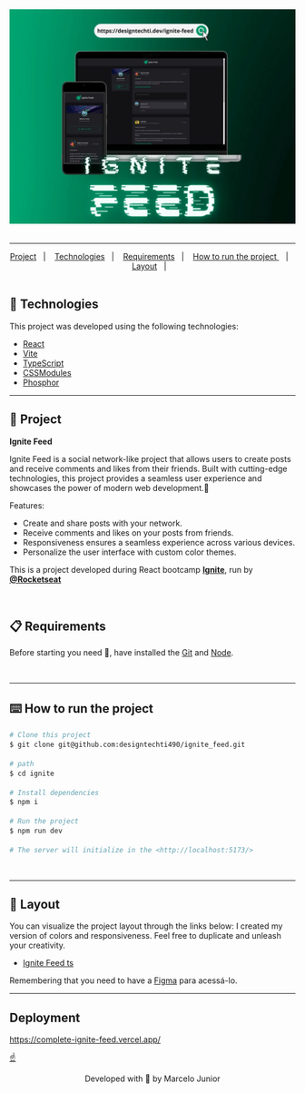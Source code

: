 <div style="text-align: center;">
    <img alt="" src=".github/preview.jpeg">
</div>

<br>

---

<div style="text-align: center;">
  <a href="#memo-project">Project</a>&nbsp;&nbsp;&nbsp;|&nbsp;&nbsp;&nbsp;
  <a href="#rocket-technologies">Technologies</a>&nbsp;&nbsp;&nbsp;|&nbsp;&nbsp;&nbsp;
  <a href="#clipboard-requirements">Requirements</a>&nbsp;&nbsp;&nbsp;|&nbsp;&nbsp;&nbsp;
  <a href="#keyboard-how-to-run-the-project">How to run the project </a>&nbsp;&nbsp;&nbsp;|&nbsp;&nbsp;&nbsp;
    <a href="#art-layout">Layout</a>&nbsp;&nbsp;&nbsp;|&nbsp;&nbsp;&nbsp;
</div>

<br>

## :rocket: Technologies

This project was developed using the following technologies:

-   [React](https://pt-br.reactjs.org/)
-   [Vite](https://vitejs.dev/)
-   [TypeScript](https://www.typescriptlang.org/)
-   [CSSModules](https://github.com/css-modules/css-modules)
-   [Phosphor](https://phosphoricons.com/)
    <br>

---

## :memo: Project

**Ignite Feed**

Ignite Feed is a social network-like project that allows users to create posts and receive comments and likes from their friends. Built with cutting-edge technologies, this project provides a seamless user experience and showcases the power of modern web development.:star_struck:

Features:

-   Create and share posts with your network.
-   Receive comments and likes on your posts from friends.
-   Responsiveness ensures a seamless experience across various devices.
-   Personalize the user interface with custom color themes.

This is a project developed during React bootcamp **[Ignite](https://www.rocketseat.com.br/discover)**, run by **[@Rocketseat](https://github.com/Rocketseat)**

<br>

## :clipboard: Requirements

Before starting you need :checkered_flag:, have installed the [Git](https://git-scm.com) and [Node](https://nodejs.org/en/).

<br>

---

## :keyboard: How to run the project

```bash
# Clone this project
$ git clone git@github.com:designtechti490/ignite_feed.git

# path
$ cd ignite

# Install dependencies
$ npm i

# Run the project
$ npm run dev

# The server will initialize in the <http://localhost:5173/>
```

<br>

---

## :art: Layout

You can visualize the project layout through the links below:
I created my version of colors and responsiveness. Feel free to duplicate and unleash your creativity.

-   [Ignite Feed ts](<https://www.figma.com/file/XnV9d4Nw9DhzphZNxEH9OD/Ignite-Feed-(Community)?node-id=0%3A1>)

Remembering that you need to have a [Figma](http://figma.com/) para acessá-lo.

---

## Deployment

https://complete-ignite-feed.vercel.app/

<a href="#top">☝</a>

<p style="text-align: center;">Developed with 💙 by Marcelo Junior</p>
